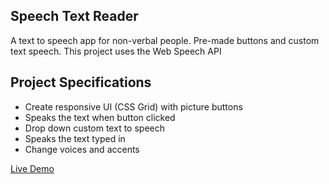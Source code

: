 ## Speech Text Reader

A text to speech app for non-verbal people. Pre-made buttons and custom text speech. This project uses the Web Speech API

## Project Specifications

- Create responsive UI (CSS Grid) with picture buttons
- Speaks the text when button clicked
- Drop down custom text to speech
- Speaks the text typed in
- Change voices and accents

[Live Demo](https://rawcdn.githack.com/msz-coder/Speech-Text-Reader/0ab5be671ca395f25e363e6371d919d7c36d2ecf/index.html)  

